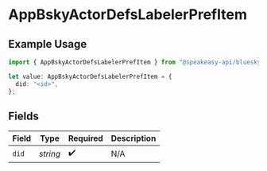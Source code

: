 # AppBskyActorDefsLabelerPrefItem

## Example Usage

```typescript
import { AppBskyActorDefsLabelerPrefItem } from "@speakeasy-api/bluesky/models/components";

let value: AppBskyActorDefsLabelerPrefItem = {
  did: "<id>",
};
```

## Fields

| Field              | Type               | Required           | Description        |
| ------------------ | ------------------ | ------------------ | ------------------ |
| `did`              | *string*           | :heavy_check_mark: | N/A                |